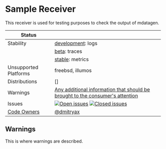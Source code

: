 # Sample Receiver
This receiver is used for testing purposes to check the output of mdatagen.
<!-- status autogenerated section -->
| Status        |           |
| ------------- |-----------|
| Stability     | [development]: logs   |
|               | [beta]: traces   |
|               | [stable]: metrics   |
| Unsupported Platforms | freebsd, illumos |
| Distributions | [] |
| Warnings      | [Any additional information that should be brought to the consumer's attention](#warnings) |
| Issues        | [![Open issues](https://img.shields.io/github/issues-search/open-telemetry/opentelemetry-collector?query=is%3Aissue%20is%3Aopen%20label%3Areceiver%2Fsample%20&label=open&color=orange&logo=opentelemetry)](https://github.com/open-telemetry/opentelemetry-collector/issues?q=is%3Aopen+is%3Aissue+label%3Areceiver%2Fsample) [![Closed issues](https://img.shields.io/github/issues-search/open-telemetry/opentelemetry-collector?query=is%3Aissue%20is%3Aclosed%20label%3Areceiver%2Fsample%20&label=closed&color=blue&logo=opentelemetry)](https://github.com/open-telemetry/opentelemetry-collector/issues?q=is%3Aclosed+is%3Aissue+label%3Areceiver%2Fsample) |
| [Code Owners](https://github.com/open-telemetry/opentelemetry-collector-contrib/blob/main/CONTRIBUTING.md#becoming-a-code-owner)    | [@dmitryax](https://www.github.com/dmitryax) |

[development]: https://github.com/open-telemetry/opentelemetry-collector/blob/main/docs/component-stability.md#development
[beta]: https://github.com/open-telemetry/opentelemetry-collector/blob/main/docs/component-stability.md#beta
[stable]: https://github.com/open-telemetry/opentelemetry-collector/blob/main/docs/component-stability.md#stable
<!-- end autogenerated section -->

## Warnings

This is where warnings are described.
